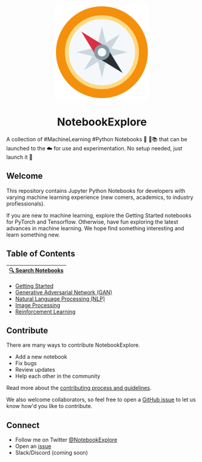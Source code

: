<p align="center">
  <img src="https://github.com/notebookexplore/notebookexplore/blob/master/logo.png" alt="NotebookExplore logo" width="250"/>
  <h1 align="center">NotebookExplore</h1>
</p>

A collection of #MachineLearning #Python Notebooks 🤖 🐍📚 that can be launched to the ☁️ for use and experimentation. No setup needed, just launch it 🚀

## Welcome

This repository contains Jupyter Python Notebooks for developers with varying machine learning experience (new comers, academics, to industry profiessionals).

If you are new to machine learning, explore the Getting Started notebooks for PyTorch and Tensorflow. Otherwise, have fun exploring the latest advances in machine learning. We hope find something interesting and learn something new.

## Table of Contents

| [🔍 Search Notebooks](https://github.com/notebookexplore/notebookexplore/find/master) |
| ------------------------------------------------------------------------------------- |


- [Getting Started](https://github.com/notebookexplore/notebookexplore/blob/master/getting-started)
- [Generative Adversarial Network (GAN)](https://github.com/notebookexplore/notebookexplore/blob/master/generative-adversarial-network)
- [Natural Language Processing (NLP)](https://github.com/notebookexplore/notebookexplore/blob/master/natural-language-processing)
- [Image Processing](https://github.com/notebookexplore/notebookexplore/blob/master/image-processing)
- [Reinforcement Learning](https://github.com/notebookexplore/notebookexplore/blob/master/reinforcement-learning)

## Contribute

There are many ways to contribute NotebookExplore.

- Add a new notebook
- Fix bugs
- Review updates
- Help each other in the community

Read more about the [contributing process and guidelines](https://github.com/notebookexplore/notebookexplore/blob/master/CONTRIBUTING.md).

We also welcome collaborators, so feel free to open a [GitHub issue](https://github.com/notebookexplore/notebookexplore/issues/new) to let us know how'd you like to contribute.

## Connect

- Follow me on Twitter [@NotebookExplore](https://twitter.com/NotebookExplore)
- Open an [issue](https://github.com/notebookexplore/notebookexplore/issues/new)
- Slack/Discord (coming soon)
